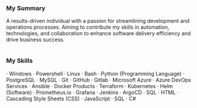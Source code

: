 ### My Summary
A results-driven individual with a passion for streamlining development and operations processes. Aiming to contribute my skills in automation, technologies, and collaboration to enhance software delivery efficiency and drive business success.

#

### My Skills
· Windows · Powershell · Linux · Bash · Python (Programming Language) · PostgreSQL · MySQL · Git · GitHub · Gitlab · Microsoft Azure · Azure DevOps Services · Ansible · Docker Products · Terraform · Kubernetes · Helm (Software) · Prometheus.io · Grafana · Jenkins · ArgoCD · SQL · HTML · Cascading Style Sheets (CSS) · JavaScript · SQL · C#
